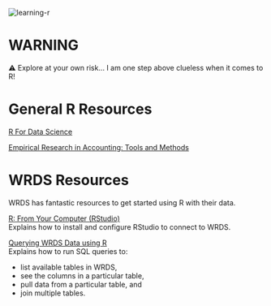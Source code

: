 
![learning-r](https://socialify.git.ci/snbronson/learning-r/image?description=1&descriptionEditable=Scripts%20created%20while%20I%20learn%20R.&font=Source%20Code%20Pro&owner=1&pattern=Circuit%20Board&theme=Light)

# WARNING
⚠️ Explore at your own risk... I am one step above clueless when it comes to R!

# General R Resources
[R For Data Science](https://r4ds.had.co.nz/)

[Empirical Research in Accounting: Tools and Methods](http://iangow.me/far_book/)

# WRDS Resources
WRDS has fantastic resources to get started using R with their data. 

[R: From Your Computer (RStudio)](https://wrds-www.wharton.upenn.edu/pages/support/programming-wrds/programming-r/r-from-your-computer/)  
Explains how to install and configure RStudio to connect to WRDS.

[Querying WRDS Data using R](https://wrds-www.wharton.upenn.edu/pages/support/programming-wrds/programming-r/querying-wrds-data-r/)  
Explains how to run SQL queries to:
- list available tables in WRDS,
- see the columns in a particular table,
- pull data from a particular table, and
- join multiple tables.

